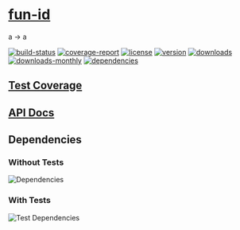 # [fun-id](https://bagrounds.gitlab.io/fun-id)

a -> a

[![build-status](https://gitlab.com/bagrounds/fun-id/badges/master/build.svg)](https://gitlab.com/bagrounds/fun-id/commits/master)
[![coverage-report](https://gitlab.com/bagrounds/fun-id/badges/master/coverage.svg)](https://gitlab.com/bagrounds/fun-id/commits/master)
[![license](https://img.shields.io/npm/l/fun-id.svg)](https://www.npmjs.com/package/fun-id)
[![version](https://img.shields.io/npm/v/fun-id.svg)](https://www.npmjs.com/package/fun-id)
[![downloads](https://img.shields.io/npm/dt/fun-id.svg)](https://www.npmjs.com/package/fun-id)
[![downloads-monthly](https://img.shields.io/npm/dm/fun-id.svg)](https://www.npmjs.com/package/fun-id)
[![dependencies](https://david-dm.org/bagrounds/fun-id/status.svg)](https://david-dm.org/bagrounds/fun-id)

## [Test Coverage](https://bagrounds.gitlab.io/fun-id/coverage/lcov-report/index.html)

## [API Docs](https://bagrounds.gitlab.io/fun-id/docs/index.html)

## Dependencies

### Without Tests

![Dependencies](https://bagrounds.gitlab.io/fun-id/img/dependencies.svg)

### With Tests

![Test Dependencies](https://bagrounds.gitlab.io/fun-id/img/dependencies-test.svg)

